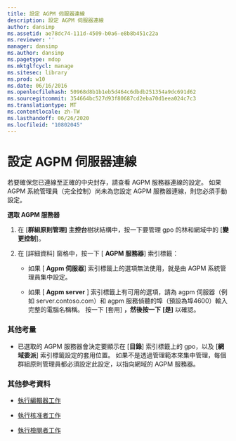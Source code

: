 ```yaml
---
title: 設定 AGPM 伺服器連線
description: 設定 AGPM 伺服器連線
author: dansimp
ms.assetid: ae78dc74-111d-4509-b0a6-e8b8b451c22a
ms.reviewer: ''
manager: dansimp
ms.author: dansimp
ms.pagetype: mdop
ms.mktglfcycl: manage
ms.sitesec: library
ms.prod: w10
ms.date: 06/16/2016
ms.openlocfilehash: 50968d8b1b1eb5d464c6dbdb251354a9dc691d62
ms.sourcegitcommit: 354664bc527d93f80687cd2eba70d1eea024c7c3
ms.translationtype: MT
ms.contentlocale: zh-TW
ms.lasthandoff: 06/26/2020
ms.locfileid: "10802045"
---
```

# 設定 AGPM 伺服器連線


若要確保您已連線至正確的中央封存，請查看 AGPM 服務器連線的設定。 如果 AGPM 系統管理員（完全控制）尚未為您設定 AGPM 服務器連線，則您必須手動設定。

**選取 AGPM 服務器**

1.  在 [**群組原則管理] 主控台**樹狀結構中，按一下要管理 gpo 的林和網域中的 [**變更控制**]。

2.  在 [詳細資料] 窗格中，按一下 [ **AGPM 服務器**] 索引標籤：

    -   如果 [ **Agpm 伺服器**] 索引標籤上的選項無法使用，就是由 AGPM 系統管理員集中設定。

    -   如果 [ **Agpm server** ] 索引標籤上有可用的選項，請為 agpm 伺服器（例如 server.contoso.com）和 agpm 服務偵聽的埠（預設為埠4600）輸入完整的電腦名稱稱。 按一下 [套用] **，然後按一下** **[是]** 以確認。

### 其他考量

-   已選取的 AGPM 服務器會決定要顯示在 [**目錄**] 索引標籤上的 gpo，以及 [**網域委派**] 索引標籤設定的套用位置。 如果不是透過管理範本來集中管理，每個群組原則管理員都必須設定此設定，以指向網域的 AGPM 服務器。

### 其他參考資料

-   [執行編輯器工作](performing-editor-tasks-agpm30ops.md)

-   [執行核准者工作](performing-approver-tasks-agpm30ops.md)

-   [執行檢閱者工作](performing-reviewer-tasks-agpm30ops.md)

 

 






